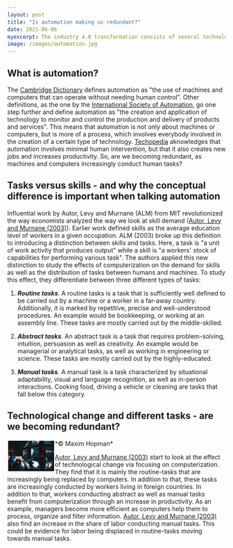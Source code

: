 ```yaml
---
layout: post
title: "Is automation making us redundant?"
date: 2021-06-06
myexcerpt: The industry 4.0 transformation consists of several technological advances, reaching from robotics, over IT and digitisation, to artificial intelligence and machine learning. One thing that all have in common is automation. Is the automation of human tasks making us redundant?  
image: /images/automation.jpg
---
```


## What is automation? 

The [Cambridge Dictionary](https://dictionary.cambridge.org/de/worterbuch/englisch/automation) defines automation as "the use of machines and computers that can operate without needing human control". Other definitions, as the one by the [International Society of Automation](https://www.isa.org/about-isa/what-is-automation), go one step further and define automation as "the creation and application of technology to monitor and control the production and delivery of products and services". This means that automation is not only about machines or computers, but is more of a process, which involves everybody involved in the creation of a certain type of technology. [Techopedia](https://www.techopedia.com/definition/32099/automation) aknowledges that automation involves minimal human intervention, but that it also creates new jobs and increases productivity. So, are we becoming redundant, as machines and computers increasingly conduct human tasks? 

## Tasks versus skills - and why the conceptual difference is important when talking automation

Influential work by Autor, Levy and Murnane (ALM) from MIT revolutionized the way economists analyzed the way we look at skill demand ([Autor, Levy and Murnane (2003)](https://economics.mit.edu/files/11600)). Earlier work defined skills as the average education level of workers in a given occupation. ALM (2003) broke up this definition to introducing a distinction between skills and tasks. Here, a task is "a unit of work activity that produces output" while a skill is "a workers' stock of capabilities for performing various task". The authors applied this new distinction to study the effects of computerization on the demand for skills as well as the distribution of tasks between humans and machines. To study this effect, they differentiate between three different types of tasks: 

1. <b><i>Routine tasks</i></b>. A routine tasks is a task that is sufficiently well defined to be carried out by a machine or a worker in a far-away country. Additionally, it is marked by repetitive, precise and well-understood procedures. An example would be bookkeeping, or working at an assembly line. These tasks are mostly carried out by the middle-skilled. 

2. <b><i>Abstract tasks</i></b>. An abstract task is a task that requires problem-solving, intuition, persuasion as well as creativity. An example would be managerial or analytical tasks, as well as working in engineering or science. These tasks are mostly carried out by the highly-educated. 

3. <b><i>Manual tasks</i></b>. A manual task is a task characterized by situational adaptability, visual and language recognition, as well as in-person interactions. Cooking food, driving a vehicle or cleaning are tasks that fall below this category. 

## Technological change and different tasks - are we becoming redundant? 

<img src="/images/automation.jpg" alt="automation" style="float:left;margin: 2px 2px 2px 2px;max-width:21%;"/>
*© Maxim Hopman*

[Autor, Levy and Murnane (2003)](https://economics.mit.edu/files/11600) start to look at the effect of technological change via focusing on computerization. They find that it is mainly the routine-tasks that are increasingly being replaced by computers. In addition to that, these tasks are increasingly conducted by workers living in foreign countries. In addition to that, workers conducting abstract as well as manual tasks benefit from computerization through an increase in productivity. As an example, managers become more efficient as computers help them to process, organize and filter information. [Autor, Levy and Murnane (2003)](https://economics.mit.edu/files/11600) also find an increase in the share of labor conducting manual tasks. This could be evidence for labor being displaced in routine-tasks moving towards manual tasks. 



